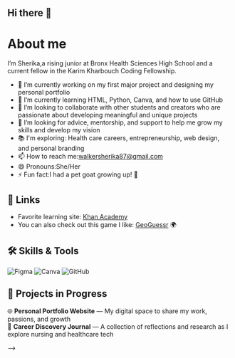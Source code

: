 ## Hi there 👋
# About me
I’m Sherika,a rising junior at Bronx Health Sciences High School and a current fellow in the Karim Kharbouch Coding Fellowship.

- 🔭 I’m currently working on my first major project and designing my personal portfolio
- 🌱 I’m currently learning HTML, Python, Canva, and how to use GitHub  
- 👯 I’m looking to collaborate with other students and creators who are passionate about developing meaningful and unique projects
- 🤔 I’m looking for advice, mentorship, and support to help me grow my skills and develop my vision
-  📚 I'm exploring: Health care careers, entrepreneurship, web design, and personal branding
- 📫 How to reach me:walkersherika87@gmail.com 
- 😄 Pronouns:She/Her 
- ⚡ Fun fact:I had a pet goat growing up! 🐐
## 🔗 Links

- Favorite learning site: [Khan Academy](https://www.khanacademy.org)
- You can also check out this game I like: [GeoGuessr](https://www.geoguessr.com) 🌍

 ## 🛠️ Skills & Tools
 ![Figma](https://img.shields.io/badge/-Figma-F24E1E?logo=figma&logoColor=fff)
![Canva](https://img.shields.io/badge/-Canva-00C4CC?logo=canva&logoColor=fff)
![GitHub](https://img.shields.io/badge/-GitHub-181717?logo=github&logoColor=fff)
 ## 🚧 Projects in Progress
🌐 **Personal Portfolio Website** — My digital space to share my work, passions, and growth  
 📓 **Career Discovery Journal** — A collection of reflections and research as I explore nursing and healthcare tech


-->
